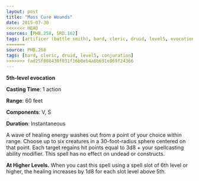 ```yaml
---
layout: post
title: "Mass Cure Wounds"
date: 2015-07-30
<<<<<<< HEAD
sources: [PHB.258, SRD.162]
tags: [artificer (battle smith), bard, cleric, druid, level5, evocation]
=======
source: PHB.258
tags: [bard, cleric, druid, level5, conjuration]
>>>>>>> fad25f008430f031f16b0eb4a6b691e869f24366
---
```


**5th-level evocation**

**Casting Time**: 1 action

**Range**: 60 feet

**Components**: V, S

**Duration**: Instantaneous

A wave of healing energy washes out from a point of your choice within range. Choose up to six creatures in a 30-foot-radius sphere centered on that point. Each target regains hit points equal to 3d8 + your spellcasting ability modifier. This spell has no effect on undead or constructs.

**At Higher Levels.** When you cast this spell using a spell slot of 6th level or higher, the healing increases by 1d8 for each slot level above 5th.

